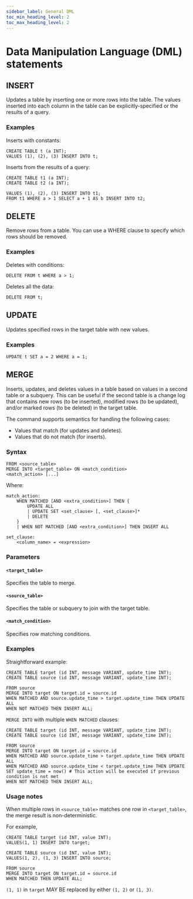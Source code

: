 ```yaml
---
sidebar_label: General DML
toc_min_heading_level: 2
toc_max_heading_level: 2
---
```


# Data Manipulation Language (DML) statements

## INSERT

Updates a table by inserting one or more rows into the table. The values inserted into each column in the table can be explicitly-specified or the results of a query.

### Examples

Inserts with constants:

```scopeql
CREATE TABLE t (a INT);
VALUES (1), (2), (3) INSERT INTO t;
```

Inserts from the results of a query:

```scopeql
CREATE TABLE t1 (a INT);
CREATE TABLE t2 (a INT);

VALUES (1), (2), (3) INSERT INTO t1;
FROM t1 WHERE a > 1 SELECT a + 1 AS b INSERT INTO t2;
```

## DELETE

Remove rows from a table. You can use a WHERE clause to specify which rows should be removed.

### Examples

Deletes with conditions:

```scopeql
DELETE FROM t WHERE a > 1;
```

Deletes all the data:

```scopeql
DELETE FROM t;
```

## UPDATE

Updates specified rows in the target table with new values.

### Examples

```scopeql
UPDATE t SET a = 2 WHERE a = 1;
```

## MERGE

Inserts, updates, and deletes values in a table based on values in a second table or a subquery. This can be useful if the second table is a change log that contains new rows (to be inserted), modified rows (to be updated), and/or marked rows (to be deleted) in the target table.

The command supports semantics for handling the following cases:

* Values that match (for updates and deletes).
* Values that do not match (for inserts).

### Syntax

```scopeql
FROM <source_table>
MERGE INTO <target_table> ON <match_condition>
<match_action> [...]
```

Where:

```
match_action:
    WHEN MATCHED [AND <extra_condition>] THEN {
        UPDATE ALL
        | UPDATE SET <set_clause> [, <set_clause>]*
        | DELETE
    }
    | WHEN NOT MATCHED [AND <extra_condition>] THEN INSERT ALL

set_clause:
    <column_name> = <expression>
```

### Parameters

#### `<target_table>`

Specifies the table to merge.

#### `<source_table>`

Specifies the table or subquery to join with the target table.

#### `<match_condition>`

Specifies row matching conditions.

### Examples

Straightforward example:
```scopeql
CREATE TABLE target (id INT, message VARIANT, update_time INT);
CREATE TABLE source (id INT, message VARIANT, update_time INT);

FROM source
MERGE INTO target ON target.id = source.id
WHEN MATCHED AND source.update_time > target.update_time THEN UPDATE ALL
WHEN NOT MATCHED THEN INSERT ALL;
```

`MERGE INTO` with multiple `WHEN MATCHED` clauses:
```scopeql
CREATE TABLE target (id INT, message VARIANT, update_time INT);
CREATE TABLE source (id INT, message VARIANT, update_time INT);

FROM source
MERGE INTO target ON target.id = source.id
WHEN MATCHED AND source.update_time > target.update_time THEN UPDATE ALL
WHEN MATCHED AND source.update_time < target.update_time THEN UPDATE SET update_time = now() # This action will be executed if previous condition is not met
WHEN NOT MATCHED THEN INSERT ALL;
```

### Usage notes

When multiple rows in `<source_table>` matches one row in `<target_table>`, the merge result is non-deterministic.

For example,

```scopeql
CREATE TABLE target (id INT, value INT);
VALUES(1, 1) INSERT INTO target;

CREATE TABLE source (id INT, value INT);
VALUES(1, 2), (1, 3) INSERT INTO source;

FROM source
MERGE INTO target ON target.id = source.id
WHEN MATCHED THEN UPDATE ALL;
```

`(1, 1)` in `target` MAY BE replaced by either `(1, 2)` or `(1, 3)`.
